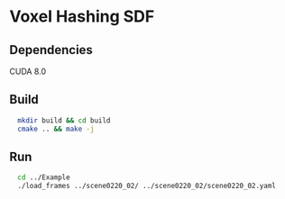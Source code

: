 # Voxel Hashing SDF

## Dependencies
CUDA 8.0

## Build
```bash
  mkdir build && cd build
  cmake .. && make -j
```

## Run
```bash
  cd ../Example
  ./load_frames ../scene0220_02/ ../scene0220_02/scene0220_02.yaml
```
